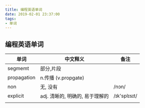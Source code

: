 ```yaml
---
title: 编程英语单词
date: 2019-02-01 23:37:00
tags: 
- 单词
---
```




## 编程英语单词

| 单词        | 中文释义                        | 备注         |
| ----------- | ------------------------------- | ------------ |
| segmemt     | 部分,片段                       |              |
| propagation | n.传播  (v.propgate)            |              |
| non         | 无, 没有                        | /nɔn/        |
| explicit    | adj. 清晰的, 明确的, 易于理解的 | /ɪk'splɪsɪt/ |
|             |                                 |              |

